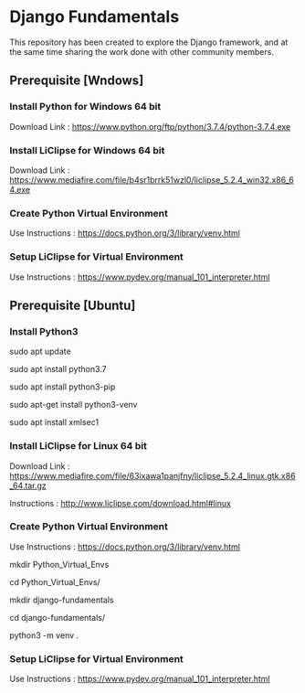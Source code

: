 Django Fundamentals
===================

This repository has been created to explore the Django framework, and at the
same time sharing the work done with other community members.

Prerequisite [Wndows]
---------------------

### Install Python for Windows 64 bit

Download Link : <https://www.python.org/ftp/python/3.7.4/python-3.7.4.exe>

### Install LiClipse for Windows 64 bit

Download Link :
<https://www.mediafire.com/file/b4sr1brrk51wzl0/liclipse_5.2.4_win32.x86_64.exe>

### Create Python Virtual Environment

Use Instructions : <https://docs.python.org/3/library/venv.html>

### Setup LiClipse for Virtual Environment

Use Instructions : <https://www.pydev.org/manual_101_interpreter.html>

Prerequisite [Ubuntu]
---------------------

### Install Python3

sudo apt update

sudo apt install python3.7

sudo apt install python3-pip

sudo apt-get install python3-venv

sudo apt install xmlsec1

### Install LiClipse for Linux 64 bit

Download Link :
<https://www.mediafire.com/file/63ixawa1panjfny/liclipse_5.2.4_linux.gtk.x86_64.tar.gz>

Instructions : <http://www.liclipse.com/download.html#linux>

### Create Python Virtual Environment

Use Instructions : <https://docs.python.org/3/library/venv.html>

mkdir Python_Virtual_Envs

cd Python_Virtual_Envs/

mkdir django-fundamentals

cd django-fundamentals/

python3 -m venv .

### Setup LiClipse for Virtual Environment

Use Instructions : <https://www.pydev.org/manual_101_interpreter.html>
